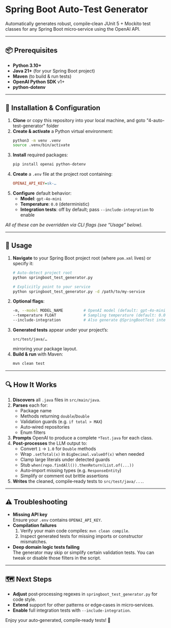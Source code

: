 
# Spring Boot Auto‑Test Generator

Automatically generates robust, compile‑clean JUnit 5 + Mockito test classes for any Spring Boot micro‑service using the OpenAI API.

---

## 📦 Prerequisites

- **Python 3.10+**  
- **Java 21+** (for your Spring Boot project)  
- **Maven** (to build & run tests)  
- **OpenAI Python SDK** v1+  
- **python‑dotenv**  

---

## 🔧 Installation & Configuration

1. **Clone** or copy this repository into your local machine, and goto "4-auto-test-generator" folder  
2. **Create & activate** a Python virtual environment:
   ```bash
   python3 -m venv .venv
   source .venv/bin/activate
   ```
3. **Install** required packages:
   ```bash
   pip install openai python-dotenv
   ```
4. **Create** a `.env` file at the project root containing:
   ```ini
   OPENAI_API_KEY=sk-…
   ```
5. **Configure** default behavior:
    - **Model**: `gpt-4o-mini`
    - **Temperature**: `0.0` (deterministic)
    - **Integration tests**: off by default; pass `--include-integration` to enable

_All of these can be overridden via CLI flags (see “Usage” below)._

---

## 🚀 Usage

1. **Navigate** to your Spring Boot project root (where `pom.xml` lives) or specify it:
   ```bash
   # Auto‑detect project root
   python springboot_test_generator.py

   # Explicitly point to your service
   python springboot_test_generator.py -d /path/to/my-service
   ```
2. **Optional flags**:
   ```bash
   -m, --model MODEL_NAME         # OpenAI model (default: gpt-4o-mini)
   --temperature FLOAT            # Sampling temperature (default: 0.0)
   --include-integration          # Also generate @SpringBootTest integration tests
   ```
3. **Generated tests** appear under your project’s:
   ```
   src/test/java/…
   ```
   mirroring your package layout.
4. **Build & run** with Maven:
   ```bash
   mvn clean test
   ```

---

## 🔍 How It Works

1. **Discovers** all `.java` files in `src/main/java`.
2. **Parses** each for:
    - Package name
    - Methods returning `double`/`Double`
    - Validation guards (e.g. `if total > MAX`)
    - Auto‑wired repositories
    - Enum filters
3. **Prompts** OpenAI to produce a complete `*Test.java` for each class.
4. **Post‑processes** the LLM output to:
    - Convert `1` → `1.0` for `Double` methods
    - Wrap `.setTotal(x)` in `BigDecimal.valueOf(x)` when needed
    - Clamp large literals under detected guards
    - Stub `when(repo.findAll()).thenReturn(List.of(...))`
    - Auto‑import missing types (e.g. `ResponseEntity`)
    - Simplify or comment out brittle assertions
5. **Writes** the cleaned, compile‑ready tests to `src/test/java/...`.

---

## ⚠️ Troubleshooting

- **Missing API key**  
  Ensure your `.env` contains `OPENAI_API_KEY`.
- **Compilation failures**
    1. Verify your main code compiles: `mvn clean compile`.
    2. Inspect generated tests for missing imports or constructor mismatches.
- **Deep domain logic tests failing**  
  The generator may skip or simplify certain validation tests. You can tweak or disable those filters in the script.

---

## 🗺️ Next Steps

- **Adjust** post‑processing regexes in `springboot_test_generator.py` for code style.
- **Extend** support for other patterns or edge‑cases in micro‑services.
- **Enable** full integration tests with `--include-integration`.

Enjoy your auto‑generated, compile‑ready tests! 🚀
```
